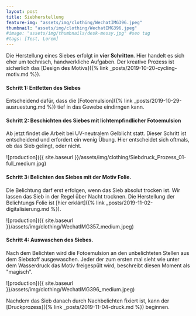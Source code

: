 ```yaml
---
layout: post
title: Siebherstellung
feature-img: "assets/img/clothing/WechatIMG396.jpeg"
thumbnail: "assets/img/clothing/WechatIMG396.jpeg"
#image: "assets/img/thumbnails/desk-messy.jpg" #seo tag
#tags: [Test, Lorem]
---
```


Die Herstellung eines Siebes erfolgt in **vier Schritten**.
Hier handelt es sich eher um technisch, handwerkliche Aufgaben.
Der kreative Prozess ist sicherlich das [Design des Motivs]({% link _posts/2019-10-20-cycling-motiv.md %}).

#### Schritt 1: Entfetten des Siebes
Entscheidend dafür, dass die [Fotoemulsion]({% link _posts/2019-10-29-ausruestung.md %}) tief in das Gewebe eindirngen kann.
#### Schritt 2: Beschichten des Siebes mit lichtempfindlicher Fotoemulsion
Ab jetzt findet die Arbeit bei UV-neutralem Gelblicht statt.
Dieser Schritt ist entscheidend und erfordert ein wenig Übung.
Hier entscheidet sich oftmals, ob das Sieb gelingt, oder nicht.

![production]({{ site.baseurl }}/assets/img/clothing/Siebdruck_Prozess_01-full_medium.jpg)

#### Schritt 3: Belichten des Siebes mit der Motiv Folie.
Die Belichtung darf erst erfolgen, wenn das Sieb absolut trocken ist.
Wir lassen das Sieb in der Regel über Nacht trocknen.
Die Herstellung der Belichtungs Folie ist [hier erklärt]({% link _posts/2019-11-02-digitalisierung.md %}).

![production]({{ site.baseurl }}/assets/img/clothing/WechatIMG357_medium.jpeg)

#### Schritt 4: Auswaschen des Siebes.
Nach dem Belichten wird die Fotoemulsion an den unbelichteten Stellen aus dem Siebstoff ausgewaschen.
Jeder der zum ersten mal sieht wie unter dem Wasserdruck das Motiv freigespült wird, beschreibt diesen Moment als "magisch".

![production]({{ site.baseurl }}/assets/img/clothing/WechatIMG396_medium.jpeg)

Nachdem das Sieb danach durch Nachbelichten fixiert ist, kann der [Druckprozess]({% link _posts/2019-11-04-druck.md %}) beginnen.
